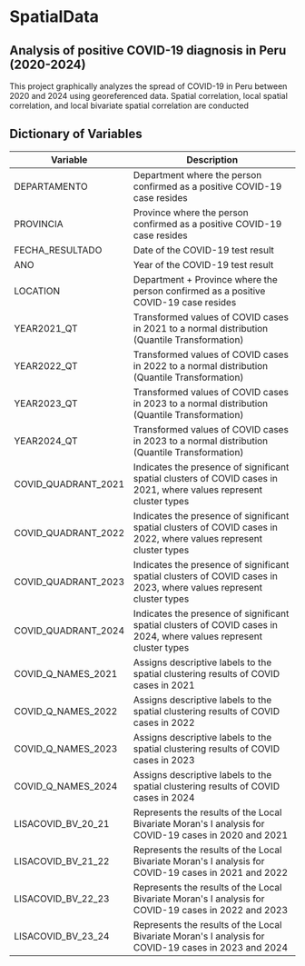 # SpatialData
## Analysis of positive COVID-19 diagnosis in Peru (2020-2024)
This project graphically analyzes the spread of COVID-19 in Peru between 2020 and 2024 using georeferenced data. Spatial correlation, local spatial correlation, and local bivariate spatial correlation are conducted

## Dictionary of Variables
| Variable              | Description                                                                                                       |
|-----------------------|-------------------------------------------------------------------------------------------------------------------|
|DEPARTAMENTO           |Department where the person confirmed as a positive COVID-19 case resides                                          |
|PROVINCIA              |Province where the person confirmed as a positive COVID-19 case resides                                            |
|FECHA_RESULTADO        |Date of the COVID-19 test result                                                                                   |
|ANO                    |Year of the COVID-19 test result                                                                                   |
|LOCATION               |Department + Province where the person confirmed as a positive COVID-19 case resides                               |                               
|YEAR2021_QT            |Transformed values of COVID cases in 2021 to a normal distribution (Quantile Transformation)                       |
|YEAR2022_QT            |Transformed values of COVID cases in 2022 to a normal distribution (Quantile Transformation)                       |
|YEAR2023_QT            |Transformed values of COVID cases in 2023 to a normal distribution (Quantile Transformation)                       |
|YEAR2024_QT            |Transformed values of COVID cases in 2023 to a normal distribution (Quantile Transformation)                       |
|COVID_QUADRANT_2021    |Indicates the presence of significant spatial clusters of COVID cases in 2021, where values represent cluster types|
|COVID_QUADRANT_2022    |Indicates the presence of significant spatial clusters of COVID cases in 2022, where values represent cluster types|
|COVID_QUADRANT_2023    |Indicates the presence of significant spatial clusters of COVID cases in 2023, where values represent cluster types|
|COVID_QUADRANT_2024    |Indicates the presence of significant spatial clusters of COVID cases in 2024, where values represent cluster types|
|COVID_Q_NAMES_2021     |Assigns descriptive labels to the spatial clustering results of COVID cases in 2021                                |
|COVID_Q_NAMES_2022     |Assigns descriptive labels to the spatial clustering results of COVID cases in 2022                                |
|COVID_Q_NAMES_2023     |Assigns descriptive labels to the spatial clustering results of COVID cases in 2023                                |
|COVID_Q_NAMES_2024     |Assigns descriptive labels to the spatial clustering results of COVID cases in 2024                                |
|LISACOVID_BV_20_21     |Represents the results of the Local Bivariate Moran's I analysis for COVID-19 cases in 2020 and 2021               |
|LISACOVID_BV_21_22     |Represents the results of the Local Bivariate Moran's I analysis for COVID-19 cases in 2021 and 2022               |
|LISACOVID_BV_22_23     |Represents the results of the Local Bivariate Moran's I analysis for COVID-19 cases in 2022 and 2023               |
|LISACOVID_BV_23_24     |Represents the results of the Local Bivariate Moran's I analysis for COVID-19 cases in 2023 and 2024               |
